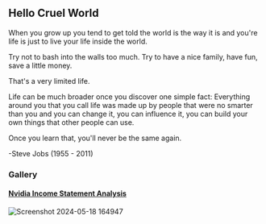 ## Hello Cruel World

When you grow up you tend to get told the world is the way it is and you're life is just to live your life inside the world.

Try not to bash into the walls too much. Try to have a nice family, have fun, save a little money.

That's a very limited life.

Life can be much broader once you discover one simple fact: Everything around you that you call life was made up by people that were no smarter than you and you can change it, you can influence it, you can build your own things that other people can use.

Once you learn that, you'll never be the same again. 

-Steve Jobs (1955 - 2011)


### Gallery

#### [Nvidia Income Statement Analysis](https://github.com/nurciuoli/open-quant/blob/main/nvda-income-statement.ipynb)
![Screenshot 2024-05-18 164947](https://github.com/nurciuoli/nurciuoli/assets/57609455/5e2d3812-04b9-4b84-b118-9268cca5771e)
